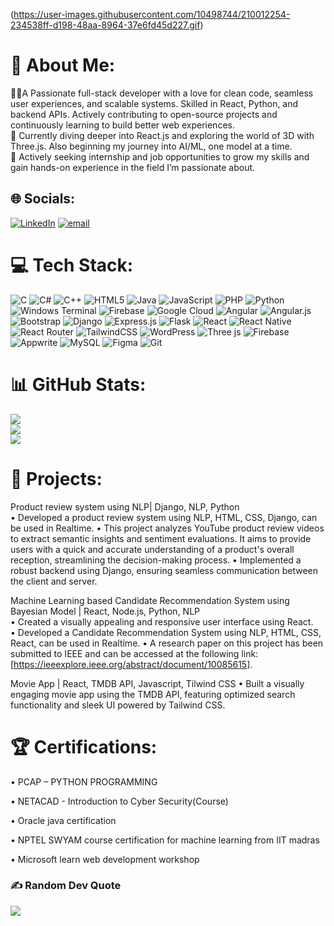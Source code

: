 (https://user-images.githubusercontent.com/10498744/210012254-234538ff-d198-48aa-8964-37e6fd45d227.gif)

# 💫 About Me:
🧑‍💻A Passionate full-stack developer with a love for clean code, seamless user experiences, and scalable systems. Skilled in React, Python, and backend APIs. Actively contributing to open-source projects and continuously learning to build better web experiences.<br>🌱 Currently diving deeper into React.js and exploring the world of 3D with Three.js. Also beginning my journey into AI/ML, one model at a time.<br>🤝 Actively seeking internship and job opportunities to grow my skills and gain hands-on experience in the field I’m passionate about.<br>


## 🌐 Socials:
[![LinkedIn](https://img.shields.io/badge/LinkedIn-%230077B5.svg?logo=linkedin&logoColor=white)](https://linkedin.com/in/www.linkedin.com/in/ayush-sarath-2717ab236) [![email](https://img.shields.io/badge/Email-D14836?logo=gmail&logoColor=white)](mailto:ayushsara012@gmail.com) 

# 💻 Tech Stack:
![C](https://img.shields.io/badge/c-%2300599C.svg?style=for-the-badge&logo=c&logoColor=white) ![C#](https://img.shields.io/badge/c%23-%23239120.svg?style=for-the-badge&logo=csharp&logoColor=white) ![C++](https://img.shields.io/badge/c++-%2300599C.svg?style=for-the-badge&logo=c%2B%2B&logoColor=white) ![HTML5](https://img.shields.io/badge/html5-%23E34F26.svg?style=for-the-badge&logo=html5&logoColor=white) ![Java](https://img.shields.io/badge/java-%23ED8B00.svg?style=for-the-badge&logo=openjdk&logoColor=white) ![JavaScript](https://img.shields.io/badge/javascript-%23323330.svg?style=for-the-badge&logo=javascript&logoColor=%23F7DF1E) ![PHP](https://img.shields.io/badge/php-%23777BB4.svg?style=for-the-badge&logo=php&logoColor=white) ![Python](https://img.shields.io/badge/python-3670A0?style=for-the-badge&logo=python&logoColor=ffdd54) ![Windows Terminal](https://img.shields.io/badge/Windows%20Terminal-%234D4D4D.svg?style=for-the-badge&logo=windows-terminal&logoColor=white) ![Firebase](https://img.shields.io/badge/firebase-%23039BE5.svg?style=for-the-badge&logo=firebase) ![Google Cloud](https://img.shields.io/badge/GoogleCloud-%234285F4.svg?style=for-the-badge&logo=google-cloud&logoColor=white) ![Angular](https://img.shields.io/badge/angular-%23DD0031.svg?style=for-the-badge&logo=angular&logoColor=white) ![Angular.js](https://img.shields.io/badge/angular.js-%23E23237.svg?style=for-the-badge&logo=angularjs&logoColor=white) ![Bootstrap](https://img.shields.io/badge/bootstrap-%238511FA.svg?style=for-the-badge&logo=bootstrap&logoColor=white) ![Django](https://img.shields.io/badge/django-%23092E20.svg?style=for-the-badge&logo=django&logoColor=white) ![Express.js](https://img.shields.io/badge/express.js-%23404d59.svg?style=for-the-badge&logo=express&logoColor=%2361DAFB) ![Flask](https://img.shields.io/badge/flask-%23000.svg?style=for-the-badge&logo=flask&logoColor=white) ![React](https://img.shields.io/badge/react-%2320232a.svg?style=for-the-badge&logo=react&logoColor=%2361DAFB) ![React Native](https://img.shields.io/badge/react_native-%2320232a.svg?style=for-the-badge&logo=react&logoColor=%2361DAFB) ![React Router](https://img.shields.io/badge/React_Router-CA4245?style=for-the-badge&logo=react-router&logoColor=white) ![TailwindCSS](https://img.shields.io/badge/tailwindcss-%2338B2AC.svg?style=for-the-badge&logo=tailwind-css&logoColor=white) ![WordPress](https://img.shields.io/badge/WordPress-%23117AC9.svg?style=for-the-badge&logo=WordPress&logoColor=white) ![Three js](https://img.shields.io/badge/threejs-black?style=for-the-badge&logo=three.js&logoColor=white) ![Firebase](https://img.shields.io/badge/firebase-a08021?style=for-the-badge&logo=firebase&logoColor=ffcd34) ![Appwrite](https://img.shields.io/badge/Appwrite-%23FD366E.svg?style=for-the-badge&logo=appwrite&logoColor=white) ![MySQL](https://img.shields.io/badge/mysql-4479A1.svg?style=for-the-badge&logo=mysql&logoColor=white) ![Figma](https://img.shields.io/badge/figma-%23F24E1E.svg?style=for-the-badge&logo=figma&logoColor=white) ![Git](https://img.shields.io/badge/git-%23F05033.svg?style=for-the-badge&logo=git&logoColor=white)
# 📊 GitHub Stats:
![](https://github-readme-stats.vercel.app/api?username=AyushSarathChandran&theme=gotham&hide_border=false&include_all_commits=true&count_private=true)<br/>
![](https://nirzak-streak-stats.vercel.app/?user=AyushSarathChandran&theme=gotham&hide_border=false)<br/>
![](https://github-readme-stats.vercel.app/api/top-langs/?username=AyushSarathChandran&theme=gotham&hide_border=false&include_all_commits=true&count_private=true&layout=compact)

# 💽 Projects:
Product review system using NLP| Django, NLP, Python        
• Developed a product review system using NLP, HTML, CSS, Django, can be used in Realtime. 
• This project analyzes YouTube product review videos to extract semantic insights and sentiment evaluations. It aims 
to provide users with a quick and accurate understanding of a product's overall reception, streamlining the 
decision-making process. 
• Implemented a robust backend using Django, ensuring seamless communication between the client and server.  
 
Machine Learning based Candidate Recommendation System using Bayesian Model | React, Node.js, Python, NLP   
• Created a visually appealing and responsive user interface using React.  
• Developed a Candidate Recommendation System using NLP, HTML, CSS, React, can be used in Realtime. 
• A research paper on this project has been submitted to IEEE and can be accessed at the following link: 
[https://ieeexplore.ieee.org/abstract/document/10085615]. 

Movie App | React, TMDB API, Javascript, Tilwind CSS
• Built a visually engaging movie app using the TMDB API, featuring optimized search functionality and sleek UI powered by Tailwind CSS.

# 🏆 Certifications:
• PCAP – PYTHON PROGRAMMING 

• NETACAD - Introduction to Cyber Security(Course) 

• Oracle java certification 

• NPTEL SWYAM course certification for machine learning from IIT madras 

• Microsoft learn web development workshop

### ✍️ Random Dev Quote
![](https://quotes-github-readme.vercel.app/api?type=horizontal&theme=radical)

